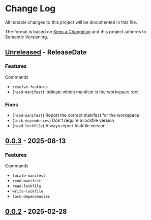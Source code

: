 # Change Log
All notable changes to this project will be documented in this file.

The format is based on [Keep a Changelog](http://keepachangelog.com/)
and this project adheres to [Semantic Versioning](http://semver.org/).

<!-- next-header -->
## [Unreleased] - ReleaseDate

### Features

Commands
- `resolve-features`
- (`read-manifest`) Indicate which manifest is the workspace root

### Fixes

- (`read-manifest`) Report the correct manifest for the workspace
- (`lock-dependences`) Don't require a lockfile version
- (`read-lockfile`) Always report lockfile version

## [0.0.3] - 2025-08-13

### Features

Commands
- `locate-manifest`
- `read-manifest`
- `read-lockfile`
- `write-lockfile`
- `lock-dependencies`

## [0.0.2] - 2025-02-28

<!-- next-url -->
[Unreleased]: https://github.com/crate-ci/cargo-plumbing/compare/v0.0.3...HEAD
[0.0.3]: https://github.com/crate-ci/cargo-plumbing/compare/v0.0.2...v0.0.3
[0.0.2]: https://github.com/rust-cli/argfile/compare/e7b7555...v0.0.2
